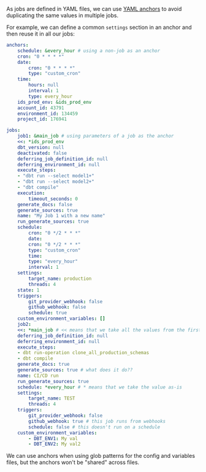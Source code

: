As jobs are defined in YAML files, we can use [YAML anchors](https://support.atlassian.com/bitbucket-cloud/docs/yaml-anchors/) to avoid duplicating the same values in multiple jobs.

For example, we can define a common `settings` section in an anchor and then reuse it in all our jobs:

```yaml title="jobs.yml"
anchors:
    schedule: &every_hour # using a non-job as an anchor
    cron: "0 * * * *"
    date:
        cron: "0 * * * *"
        type: "custom_cron"
    time:
        hours: null
        interval: 1
        type: every_hour
    ids_prod_env: &ids_prod_env
    account_id: 43791
    environment_id: 134459
    project_id: 176941

jobs:
    job1: &main_job # using parameters of a job as the anchor
    <<: *ids_prod_env
    dbt_version: null
    deactivated: false
    deferring_job_definition_id: null
    deferring_environment_id: null
    execute_steps:
    - "dbt run --select model1+"
    - "dbt run --select model2+"
    - "dbt compile"
    execution:
        timeout_seconds: 0
    generate_docs: false
    generate_sources: true
    name: "My Job 1 with a new name"
    run_generate_sources: true
    schedule:
        cron: "0 */2 * * *"
        date:
        cron: "0 */2 * * *"
        type: "custom_cron"
        time:
        type: "every_hour"
        interval: 1
    settings:
        target_name: production
        threads: 4
    state: 1
    triggers:
        git_provider_webhook: false
        github_webhook: false
        schedule: true
    custom_environment_variables: []
    job2:
    <<: *main_job # << means that we take all the values from the first job but we then overwrite them
    deferring_job_definition_id: null
    deferring_environment_id: null
    execute_steps:
    - dbt run-operation clone_all_production_schemas
    - dbt compile
    generate_docs: true
    generate_sources: true # what does it do??
    name: CI/CD run
    run_generate_sources: true
    schedule: *every_hour # * means that we take the value as-is
    settings:
        target_name: TEST
        threads: 4
    triggers:
        git_provider_webhook: false
        github_webhook: true # this job runs from webhooks
        schedule: false # this doesn't run on a schedule
    custom_environment_variables:
        - DBT_ENV1: My val
        - DBT_ENV2: My val2
```

We can use anchors when using glob patterns for the config and variables files, but the anchors won't be "shared" across files.
